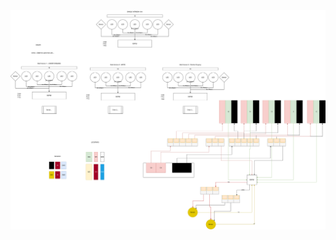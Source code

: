 
![alt text](https://github.com/cyberhungus/Lichttunnel/blob/main/Lichttunnel%20Arbeitsdiagramm.drawio.svg?raw=true)

